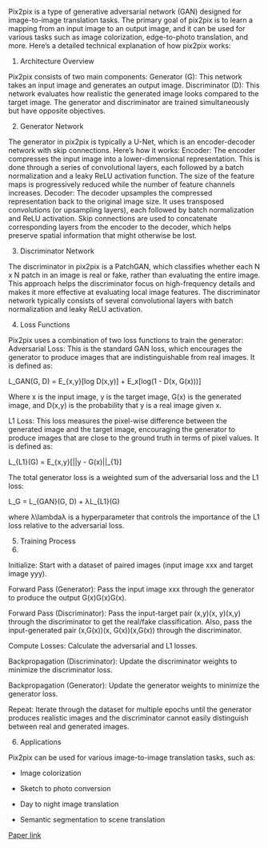 Pix2pix is a type of generative adversarial network (GAN) designed for image-to-image translation tasks. The primary goal of pix2pix is to learn a mapping from an input image to an output image, and it can be used for various tasks such as image colorization, edge-to-photo translation, and more. Here’s a detailed technical explanation of how pix2pix works:

1. Architecture Overview

Pix2pix consists of two main components:
Generator (G): This network takes an input image and generates an output image.
Discriminator (D): This network evaluates how realistic the generated image looks compared to the target image.
The generator and discriminator are trained simultaneously but have opposite objectives.

2. Generator Network

The generator in pix2pix is typically a U-Net, which is an encoder-decoder network with skip connections. Here’s how it works:
Encoder: The encoder compresses the input image into a lower-dimensional representation. This is done through a series of convolutional layers, each followed by a batch normalization and a leaky ReLU activation function. The size of the feature maps is progressively reduced while the number of feature channels increases.
Decoder: The decoder upsamples the compressed representation back to the original image size. It uses transposed convolutions (or upsampling layers), each followed by batch normalization and ReLU activation. Skip connections are used to concatenate corresponding layers from the encoder to the decoder, which helps preserve spatial information that might otherwise be lost.

3. Discriminator Network

The discriminator in pix2pix is a PatchGAN, which classifies whether each N x N patch in an image is real or fake, rather than evaluating the entire image. This approach helps the discriminator focus on high-frequency details and makes it more effective at evaluating local image features. The discriminator network typically consists of several convolutional layers with batch normalization and leaky ReLU activation.

4. Loss Functions

Pix2pix uses a combination of two loss functions to train the generator:
Adversarial Loss: This is the standard GAN loss, which encourages the generator to produce images that are indistinguishable from real images. It is defined as:

L_GAN(G, D) = E_{x,y}[log D(x,y)] + E_x[log(1 - D(x, G(x)))]

Where x is the input image, y is the target image, G(x) is the generated image, and D(x,y) is the probability that y is a real image given x.

L1 Loss: This loss measures the pixel-wise difference between the generated image and the target image, encouraging the generator to produce images that are close to the ground truth in terms of pixel values. It is defined as:

L_{L1}(G) = E_{x,y}[||y - G(x)||_{1}]

The total generator loss is a weighted sum of the adversarial loss and the L1 loss:

L_G = L_{GAN}(G, D) + λL_{L1}(G)

where λ\lambdaλ is a hyperparameter that controls the importance of the L1 loss relative to the adversarial loss.

5. Training Process
6. 
Initialize: Start with a dataset of paired images (input image xxx and target image yyy).

Forward Pass (Generator): Pass the input image xxx through the generator to produce the output G(x)G(x)G(x).

Forward Pass (Discriminator): Pass the input-target pair (x,y)(x, y)(x,y) through the discriminator to get the real/fake classification. Also, pass the input-generated pair (x,G(x))(x, G(x))(x,G(x)) through the discriminator.

Compute Losses: Calculate the adversarial and L1 losses.

Backpropagation (Discriminator): Update the discriminator weights to minimize the discriminator loss.

Backpropagation (Generator): Update the generator weights to minimize the generator loss.

Repeat: Iterate through the dataset for multiple epochs until the generator produces realistic images and the discriminator cannot easily distinguish between real and generated images.

6. Applications
   
Pix2pix can be used for various image-to-image translation tasks, such as:

- Image colorization

- Sketch to photo conversion

- Day to night image translation

- Semantic segmentation to scene translation

[Paper link](https://arxiv.org/pdf/1611.07004)

